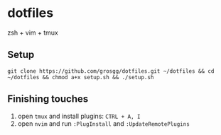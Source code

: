 # dotfiles

zsh + vim + tmux

## Setup
   `git clone https://github.com/grosgg/dotfiles.git ~/dotfiles && cd ~/dotfiles && chmod a+x setup.sh && ./setup.sh`

## Finishing touches
  1. open `tmux` and install plugins: `CTRL + A, I`
  2. open `nvim` and run `:PlugInstall` and `:UpdateRemotePlugins`
